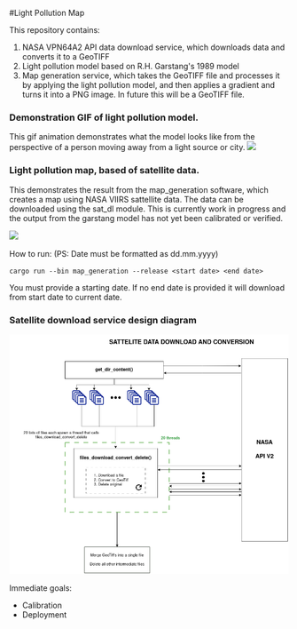 #Light Pollution Map

This repository contains:

1. NASA VPN64A2 API data download service, which downloads data and converts it to a GeoTIFF
2. Light pollution model based on R.H. Garstang's 1989 model
3. Map generation service, which takes the GeoTIFF file and processes it by applying the light pollution model, and then applies a gradient and turns it into a PNG image. In future this will be a GeoTIFF file.

### Demonstration GIF of light pollution model.
This gif animation demonstrates what the model looks like from the perspective of a person moving away from a light source or city.
![](./garstang/video_frames/output.gif)

###  Light pollution map, based of satellite data.
This demonstrates the result from the map_generation software, which creates a map using NASA VIIRS sattellite data.
The data can be downloaded using the sat_dl module. 
This is currently work in progress and the output from the garstang model has not yet been calibrated or verified.

![](./assets/uk_test.png)

How to run: (PS: Date must be formatted as dd.mm.yyyy)
```
cargo run --bin map_generation --release <start date> <end date>
```

You must provide a starting date.
If no end date is provided it will download from start date to current date.





### Satellite download service design diagram
![](./assets/sat_dl.png)

Immediate goals:
- Calibration
- Deployment